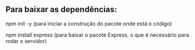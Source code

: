 ## Para baixar as dependências:

npm init -y 
(para iniciar a construção do pacote onde está o código)

npm install express
(para baixar o pacote Express, o que é necessário para rodar o servidor)